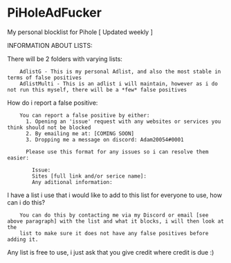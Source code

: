# PiHoleAdFucker
My personal blocklist for Pihole [ Updated weekly ]


INFORMATION ABOUT LISTS:

There will be 2 folders with varying lists:

        AdlistG - This is my personal Adlist, and also the most stable in terms of false positives
        AdlistMulti - This is an adlist i will maintain, however as i do not run this myself, there will be a *few* false positives
        
  How do i report a false positive:
  
        You can report a false positive by either:
          1. Opening an 'issue' request with any websites or services you think should not be blocked
          2. By emailing me at: [COMING SOON]
          3. Dropping me a message on discord: Adam20054#0001
          
          Please use this format for any issues so i can resolve them easier:
            
            Issue:
            Sites [full link and/or serice name]:
            Any aditional information: 
            
            
I have a list i use that i would like to add to this list for everyone to use, how can i do this?

        You can do this by contacting me via my Discord or email [see above paragraph] with the list and what it blocks, i will then look at the
        list to make sure it does not have any false positives before adding it.
        
        
 
 
 
 Any list is free to use, i just ask that you give credit where credit is due :)
